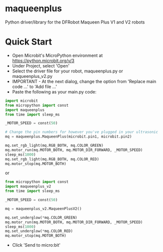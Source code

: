 # maqueenplus
Python driver/library for the DFRobot Maqueen Plus V1 and V2 robots

# Quick Start
 - Open Microbit's MicroPython environment at https://python.microbit.org/v/3
 - Under Project, select 'Open'
 - Select the driver file for your robot, maqueenplus.py or maqueenplus_v2.py
 - IMPORTANT - At the next dialog, change the option from 'Replace main code ...' to 'Add file ...'
 - Paste the following as your main.py code:

```python
import microbit
from micropython import const
import maqueenplus
from time import sleep_ms

_MOTOR_SPEED = const(50)

# Change the pin numbers for however you've plugged in your ultrasonic sensor
mq = maqueenplus.MaqueenPlus(microbit.pin1, microbit.pin2)

mq.set_rgb_light(mq.RGB_BOTH, mq.COLOR_GREEN)
mq.motor_run(mq.MOTOR_BOTH, mq.MOTOR_DIR_FORWARD, _MOTOR_SPEED)
sleep_ms(1000)
mq.set_rgb_light(mq.RGB_BOTH, mq.COLOR_RED)
mq.motor_stop(mq.MOTOR_BOTH)
```
or
```python
from micropython import const
import maqueenplus_v2
from time import sleep_ms

_MOTOR_SPEED = const(50)

mq = maqueenplus_v2.MaqueenPlusV2()

mq.set_underglow(*mq.COLOR_GREEN)
mq.motor_run(mq.MOTOR_BOTH, mq.MOTOR_DIR_FORWARD, _MOTOR_SPEED)
sleep_ms(1000)
mq.set_underglow(*mq.COLOR_RED)
mq.motor_stop(mq.MOTOR_BOTH)
```
 - Click 'Send to micro:bit'
